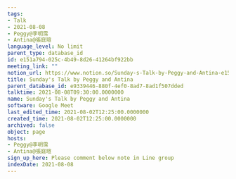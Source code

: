 ```yaml
---
tags:
- Talk
- 2021-08-08
- Peggy@李明霈
- Antina@張庭瑄
language_level: No limit
parent_type: database_id
id: e151a794-025c-4b49-8d26-41264bf922bb
meeting_link: ""
notion_url: https://www.notion.so/Sunday-s-Talk-by-Peggy-and-Antina-e151a794025c4b498d2641264bf922bb
title: Sunday's Talk by Peggy and Antina
parent_database_id: e9339446-880f-4ef0-8ad7-8ad1f507dded
talktime: 2021-08-08T09:30:00.0000000
name: Sunday's Talk by Peggy and Antina
software: Google Meet
last_edited_time: 2021-08-02T12:25:00.0000000
created_time: 2021-08-02T12:25:00.0000000
archived: false
object: page
hosts:
- Peggy@李明霈
- Antina@張庭瑄
sign_up_here: Please comment below note in Line group
indexDate: 2021-08-08
---
```







